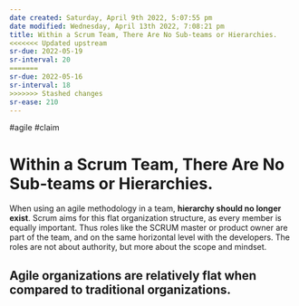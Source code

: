 ```yaml
---
date created: Saturday, April 9th 2022, 5:07:55 pm
date modified: Wednesday, April 13th 2022, 7:08:21 pm
title: Within a Scrum Team, There Are No Sub-teams or Hierarchies.
<<<<<<< Updated upstream
sr-due: 2022-05-19
sr-interval: 20
=======
sr-due: 2022-05-16
sr-interval: 18
>>>>>>> Stashed changes
sr-ease: 210
---
```


#agile #claim

# Within a Scrum Team, There Are No Sub-teams or Hierarchies.

When using an agile methodology in a team, **hierarchy should no longer exist**. Scrum aims for this flat organization structure, as every member is equally important. Thus roles like the SCRUM master or product owner are part of the team, and on the same horizontal level with the developers. The roles are not about authority, but more about the scope and mindset. 

## Agile organizations are relatively flat when compared to traditional organizations.

